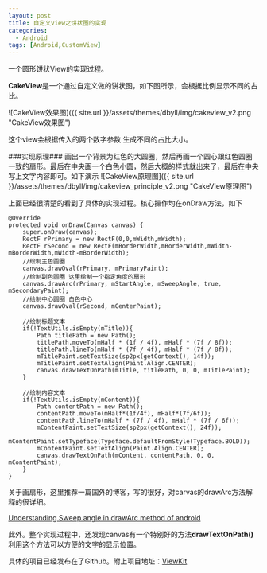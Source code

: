 ```yaml
---
layout: post
title: 自定义view之饼状图的实现
categories:
  - Android
tags: [Android,CustomView]
---
```

一个圆形饼状View的实现过程。

**CakeView**是一个通过自定义做的饼状图，如下图所示，会根据比例显示不同的占比。

![CakeView效果图]({{ site.url }}/assets/themes/dbyll/img/cakeview_v2.png "CakeView效果图")

这个view会根据传入的两个数字参数 生成不同的占比大小。

###实现原理###
画出一个背景为红色的大圆圈，然后再画一个圆心跟红色圆圈一致的扇形。最后在中央画一个白色小圆，然后大概的样式就出来了，最后在中央写上文字内容即可。如下演示
![CakeView原理图]({{ site.url }}/assets/themes/dbyll/img/cakeview_principle_v2.png "CakeView原理图")

上面已经很清楚的看到了具体的实现过程。核心操作均在onDraw方法，如下
	
	@Override
    protected void onDraw(Canvas canvas) {
        super.onDraw(canvas);
        RectF rPrimary = new RectF(0,0,mWidth,mWidth);
        RectF rSecond = new RectF(mBorderWidth,mBorderWidth,mWidth-mBorderWidth,mWidth-mBorderWidth);
        //绘制主色圆圈
        canvas.drawOval(rPrimary, mPrimaryPaint);
        //绘制副色圆圈 这里绘制一个指定角度的扇形
        canvas.drawArc(rPrimary, mStartAngle, mSweepAngle, true, mSecondaryPaint);
        //绘制中心圆圈 白色中心
        canvas.drawOval(rSecond, mCenterPaint);

        //绘制标题文本
        if(!TextUtils.isEmpty(mTitle)){
            Path titlePath = new Path();
            titlePath.moveTo(mHalf * (1f / 4f), mHalf * (7f / 8f));
            titlePath.lineTo(mHalf * (7f / 4f), mHalf * (7f / 8f));
            mTitlePaint.setTextSize(sp2px(getContext(), 14f));
            mTitlePaint.setTextAlign(Paint.Align.CENTER);
            canvas.drawTextOnPath(mTitle, titlePath, 0, 0, mTitlePaint);
        }

        //绘制内容文本
        if(!TextUtils.isEmpty(mContent)){
            Path contentPath = new Path();
            contentPath.moveTo(mHalf*(1f/4f), mHalf*(7f/6f));
            contentPath.lineTo(mHalf * (7f / 4f), mHalf * (7f / 6f));
            mContentPaint.setTextSize(sp2px(getContext(), 24f));
            mContentPaint.setTypeface(Typeface.defaultFromStyle(Typeface.BOLD));
            mContentPaint.setTextAlign(Paint.Align.CENTER);
            canvas.drawTextOnPath(mContent, contentPath, 0, 0, mContentPaint);
        }
    }


关于画扇形，这里推荐一篇国外的博客，写的很好，对carvas的drawArc方法解释的很详细。

[Understanding Sweep angle in drawArc method of android](http://www.cumulations.com/blogs/5/Understanding-Sweep-angle-in-drawArc-method-of-android "Title") 

此外。整个实现过程中，还发现canvas有一个特别好的方法**drawTextOnPath()** 
利用这个方法可以方便的文字的显示位置。

具体的项目已经发布在了Github。附上项目地址：[ViewKit](http://www.github.com/maoruibin/ViewKit "CakeView")